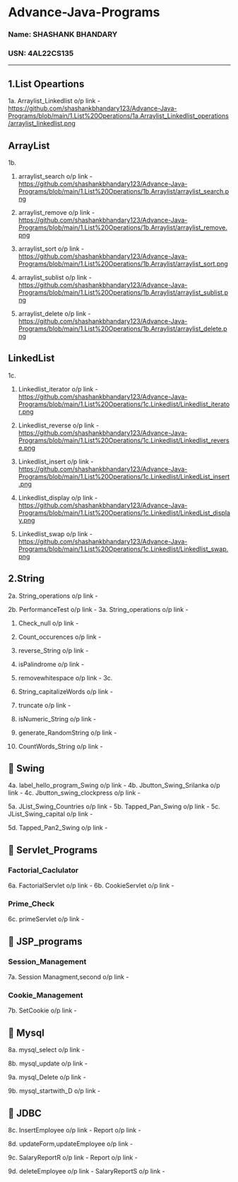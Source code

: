 # Advance-Java-Programs

###  Name: SHASHANK BHANDARY 
###  USN: 4AL22CS135

---

## 1.List Opeartions
1a. Arraylist_Linkedlist o/p link -  https://github.com/shashankbhandary123/Advance-Java-Programs/blob/main/1.List%20Operations/1a.Arraylist_Linkedlist_operations/arraylist_linkedlist.png

## ArrayList
1b.  
1. arraylist_search o/p link - https://github.com/shashankbhandary123/Advance-Java-Programs/blob/main/1.List%20Operations/1b.Arraylist/arraylist_search.png

2. arraylist_remove o/p link - https://github.com/shashankbhandary123/Advance-Java-Programs/blob/main/1.List%20Operations/1b.Arraylist/arraylist_remove.png

3. arraylist_sort o/p link - https://github.com/shashankbhandary123/Advance-Java-Programs/blob/main/1.List%20Operations/1b.Arraylist/arraylist_sort.png

4. arraylist_sublist o/p link - https://github.com/shashankbhandary123/Advance-Java-Programs/blob/main/1.List%20Operations/1b.Arraylist/arraylist_sublist.png

5. arraylist_delete o/p link - https://github.com/shashankbhandary123/Advance-Java-Programs/blob/main/1.List%20Operations/1b.Arraylist/arraylist_delete.png

##  LinkedList  
1c.  
1. Linkedlist_iterator o/p link - https://github.com/shashankbhandary123/Advance-Java-Programs/blob/main/1.List%20Operations/1c.Linkedlist/Linkedlist_iterator.png  

2. Linkedlist_reverse o/p link - https://github.com/shashankbhandary123/Advance-Java-Programs/blob/main/1.List%20Operations/1c.Linkedlist/Linkedlist_reverse.png

3. Linkedlist_insert o/p link - https://github.com/shashankbhandary123/Advance-Java-Programs/blob/main/1.List%20Operations/1c.Linkedlist/LinkedList_insert.png

4. Linkedlist_display o/p link - https://github.com/shashankbhandary123/Advance-Java-Programs/blob/main/1.List%20Operations/1c.Linkedlist/LinkedList_display.png

5. Linkedlist_swap o/p link - https://github.com/shashankbhandary123/Advance-Java-Programs/blob/main/1.List%20Operations/1c.Linkedlist/Linkedlist_swap.png


## 2.String
2a. String_operations o/p link - 

2b. PerformanceTest o/p link - 
3a. String_operations o/p link - 
1. Check_null o/p link - 

2. Count_occurences o/p link - 

3. reverse_String o/p link - 

4. isPalindrome o/p link - 

5. removewhitespace o/p link - 
3c.  
6. String_capitalizeWords o/p link - 
 
7. truncate o/p link - 
8. isNumeric_String o/p link - 

9. generate_RandomString o/p link - 
10. CountWords_String o/p link - 
## 📂 Swing
4a. label_hello_program_Swing o/p link - 
4b. Jbutton_Swing_Srilanka o/p link - 
4c. Jbutton_swing_clockpress o/p link - 

5a. JList_Swing_Countries o/p link - 
5b. Tapped_Pan_Swing o/p link - 
5c. JList_Swing_capital o/p link - 

5d. Tapped_Pan2_Swing o/p link - 

## 📂 Servlet_Programs
   ### Factorial_Caclulator
   6a. FactorialServlet o/p link - 
   6b. CookieServlet o/p link - 

   ### Prime_Check
   6c. primeServlet o/p link - 
## 📂 JSP_programs 
### Session_Management
  7a. Session Managment,second o/p link - 
  
  ### Cookie_Management
  7b. SetCookie o/p link - 
  

 ## 📂 Mysql
  8a. mysql_select o/p link - 

  8b. mysql_update o/p link - 

  9a. mysql_Delete o/p link - 

  9b. mysql_startwith_D o/p link - 

   ## 📂 JDBC
8c. InsertEmployee o/p link - 
    Report o/p link - 
    
8d. updateForm,updateEmployee o/p link - 

9c. SalaryReportR
o/p link - 
    Report o/p link - 
    
9d. deleteEmployee o/p link - 
    SalaryReportS o/p link - 

   









